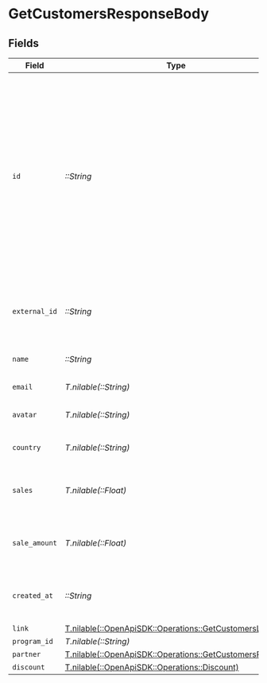 # GetCustomersResponseBody


## Fields

| Field                                                                                                                                                                                                         | Type                                                                                                                                                                                                          | Required                                                                                                                                                                                                      | Description                                                                                                                                                                                                   |
| ------------------------------------------------------------------------------------------------------------------------------------------------------------------------------------------------------------- | ------------------------------------------------------------------------------------------------------------------------------------------------------------------------------------------------------------- | ------------------------------------------------------------------------------------------------------------------------------------------------------------------------------------------------------------- | ------------------------------------------------------------------------------------------------------------------------------------------------------------------------------------------------------------- |
| `id`                                                                                                                                                                                                          | *::String*                                                                                                                                                                                                    | :heavy_check_mark:                                                                                                                                                                                            | The unique ID of the customer. You may use either the customer's `id` on Dub (obtained via `/customers` endpoint) or their `externalId` (unique ID within your system, prefixed with `ext_`, e.g. `ext_123`). |
| `external_id`                                                                                                                                                                                                 | *::String*                                                                                                                                                                                                    | :heavy_check_mark:                                                                                                                                                                                            | Unique identifier for the customer in the client's app.                                                                                                                                                       |
| `name`                                                                                                                                                                                                        | *::String*                                                                                                                                                                                                    | :heavy_check_mark:                                                                                                                                                                                            | Name of the customer.                                                                                                                                                                                         |
| `email`                                                                                                                                                                                                       | *T.nilable(::String)*                                                                                                                                                                                         | :heavy_minus_sign:                                                                                                                                                                                            | Email of the customer.                                                                                                                                                                                        |
| `avatar`                                                                                                                                                                                                      | *T.nilable(::String)*                                                                                                                                                                                         | :heavy_minus_sign:                                                                                                                                                                                            | Avatar URL of the customer.                                                                                                                                                                                   |
| `country`                                                                                                                                                                                                     | *T.nilable(::String)*                                                                                                                                                                                         | :heavy_minus_sign:                                                                                                                                                                                            | Country of the customer.                                                                                                                                                                                      |
| `sales`                                                                                                                                                                                                       | *T.nilable(::Float)*                                                                                                                                                                                          | :heavy_minus_sign:                                                                                                                                                                                            | Total number of sales for the customer.                                                                                                                                                                       |
| `sale_amount`                                                                                                                                                                                                 | *T.nilable(::Float)*                                                                                                                                                                                          | :heavy_minus_sign:                                                                                                                                                                                            | Total amount of sales for the customer.                                                                                                                                                                       |
| `created_at`                                                                                                                                                                                                  | *::String*                                                                                                                                                                                                    | :heavy_check_mark:                                                                                                                                                                                            | The date the customer was created.                                                                                                                                                                            |
| `link`                                                                                                                                                                                                        | [T.nilable(::OpenApiSDK::Operations::GetCustomersLink)](../../models/operations/getcustomerslink.md)                                                                                                          | :heavy_minus_sign:                                                                                                                                                                                            | N/A                                                                                                                                                                                                           |
| `program_id`                                                                                                                                                                                                  | *T.nilable(::String)*                                                                                                                                                                                         | :heavy_minus_sign:                                                                                                                                                                                            | N/A                                                                                                                                                                                                           |
| `partner`                                                                                                                                                                                                     | [T.nilable(::OpenApiSDK::Operations::GetCustomersPartner)](../../models/operations/getcustomerspartner.md)                                                                                                    | :heavy_minus_sign:                                                                                                                                                                                            | N/A                                                                                                                                                                                                           |
| `discount`                                                                                                                                                                                                    | [T.nilable(::OpenApiSDK::Operations::Discount)](../../models/operations/discount.md)                                                                                                                          | :heavy_minus_sign:                                                                                                                                                                                            | N/A                                                                                                                                                                                                           |